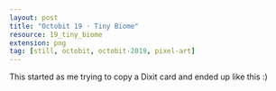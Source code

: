 ```yaml
---
layout: post
title: "Octobit 19 · Tiny Biome"
resource: 19_tiny_biome
extension: png
tag: [still, octobit, octobit-2019, pixel-art]
---
```


This started as me trying to copy a Dixit card and ended up like this :)




